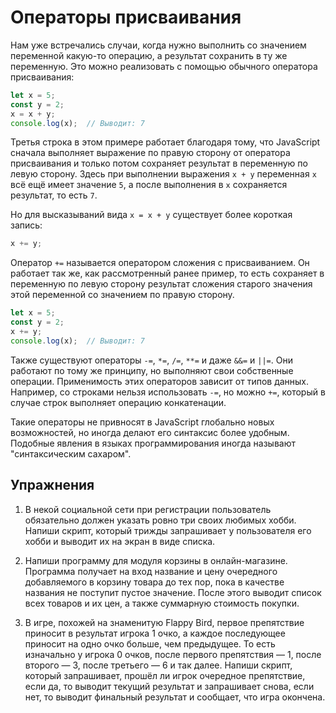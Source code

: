 # Операторы присваивания

Нам уже встречались случаи, когда нужно выполнить со значением переменной какую-то операцию, а результат сохранить в ту же переменную. Это можно реализовать с помощью обычного оператора присваивания:

```js
let x = 5;
const y = 2;
x = x + y;
console.log(x);  // Выводит: 7
```

Третья строка в этом примере работает благодаря тому, что JavaScript сначала выполняет выражение по правую сторону от оператора присваивания и только потом сохраняет результат в переменную по левую сторону. Здесь при выполнении выражения `x + y` переменная `x` всё ещё имеет значение `5`, а после выполнения в `x` сохраняется результат, то есть `7`.

Но для высказываний вида `x = x + y` существует более короткая запись:

```js
x += y;
```

Оператор `+=` называется оператором сложения с присваиванием. Он работает так же, как рассмотренный ранее пример, то есть сохраняет в переменную по левую сторону результат сложения старого значения этой переменной со значением по правую сторону.

```js
let x = 5;
const y = 2;
x += y;
console.log(x);  // Выводит: 7
```

Также существуют операторы `-=`, `*=`, `/=`, `**=` и даже `&&=` и `||=`. Они работают по тому же принципу, но выполняют свои собственные операции. Применимость этих операторов зависит от типов данных. Например, со строками нельзя использовать `-=`, но можно `+=`, который в случае строк выполняет операцию конкатенации.

Такие операторы не привносят в JavaScript глобально новых возможностей, но иногда делают его синтаксис более удобным. Подобные явления в языках программирования иногда называют "синтаксическим сахаром".

## Упражнения

1. В некой социальной сети при регистрации пользователь обязательно должен указать ровно три своих любимых хобби. Напиши скрипт, который трижды запрашивает у пользователя его хобби и выводит их на экран в виде списка.

1. Напиши программу для модуля корзины в онлайн-магазине. Программа получает на вход название и цену очередного добавляемого в корзину товара до тех пор, пока в качестве названия не поступит пустое значение. После этого выводит список всех товаров и их цен, а также суммарную стоимость покупки.

1. В игре, похожей на знаменитую Flappy Bird, первое препятствие приносит в результат игрока 1 очко, а каждое последующее приносит на одно очко больше, чем предыдущее. То есть изначально у игрока 0 очков, после первого препятствия — 1, после второго — 3, после третьего — 6 и так далее. Напиши скрипт, который запрашивает, прошёл ли игрок очередное препятствие, если да, то выводит текущий результат и запрашивает снова, если нет, то выводит финальный результат и сообщает, что игра окончена.
